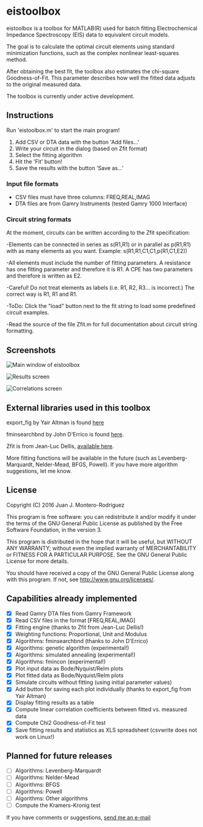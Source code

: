 # eistoolbox

eistoolbox is a toolbox for MATLAB(R) used for batch fitting Electrochemical Impedance Spectroscopy (EIS) data to equivalent circuit models.

The goal is to calculate the optimal circuit elements using standard minimization functions, such as the complex nonlinear least-squares method.

After obtaining the best fit, the toolbox also estimates the chi-square Goodness-of-Fit. This parameter describes how well the fitted data adjusts to the original measured data.

The toolbox is currently under active development.

## Instructions

Run 'eistoolbox.m' to start the main program!

1. Add CSV or DTA data with the button 'Add files...'
2. Write your circuit in the dialog (based on Zfit format)
3. Select the fitting algorithm
4. Hit the 'Fit' button!
5. Save the results with the button 'Save as...'

### Input file formats

- CSV files must have three columns: FREQ,REAL,IMAG
- DTA files are from Gamry Instruments (tested Gamry 1000 Interface)

### Circuit string formats

At the moment, circuits can be written according to the Zfit specification:

-Elements can be connected in series as s(R1,R1) or in parallel as p(R1,R1) with as many elements as you want. Example: s(R1,R1,C1,C1,p(R1,C1,E2))

-All elements must include the number of fitting parameters. A resistance has one fitting parameter and therefore it is R1. A CPE has two parameters and therefore is written as E2.

-Careful! Do not treat elements as labels (i.e. R1, R2, R3... is incorrect.) The correct way is R1, R1 and R1.

-ToDo: Click the "load" button next to the fit string to load some predefined circuit examples.

-Read the source of the file Zfit.m for full documentation about circuit string formatting.

## Screenshots

![Main window of eistoolbox](https://github.com/jjmontero9/eistoolbox/blob/v0.2/images/main_screenshot.png)

![Results screen](https://github.com/jjmontero9/eistoolbox/blob/v0.2/images/scr_results.png)

![Correlations screen](https://github.com/jjmontero9/eistoolbox/blob/v0.2/images/correlations.png)

## External libraries used in this toolbox

export_fig by Yair Altman is found [here](https://github.com/altmany/export_fig)

fminsearchbnd by John D'Errico is found [here](http://de.mathworks.com/matlabcentral/fileexchange/8277-fminsearchbnd--fminsearchcon).

Zfit is from Jean-Luc Dellis, [available here](https://www.mathworks.com/matlabcentral/fileexchange/19460-zfit).

More fitting functions will be available in the future (such as Levenberg-Marquardt, Nelder-Mead, BFGS, Powell). If you have more algorithm suggestions, let me know.

## License

Copyright (C) 2016  Juan J. Montero-Rodriguez
 
This program is free software: you can redistribute it and/or modify it under the terms of the GNU General Public License as published by the Free Software Foundation, in the version 3.

This program is distributed in the hope that it will be useful, but WITHOUT ANY WARRANTY; without even the implied warranty of MERCHANTABILITY or FITNESS FOR A PARTICULAR PURPOSE.  See the GNU General Public License for more details.

You should have received a copy of the GNU General Public License along with this program.  If not, see <http://www.gnu.org/licenses/>.

## Capabilities already implemented

- [x] Read Gamry DTA files from Gamry Framework
- [x] Read CSV files in the format [FREQ,REAL,IMAG]
- [x] Fitting engine (thanks to Zfit from Jean-Luc Dellis!)
- [x] Weighting functions: Proportional, Unit and Modulus
- [x] Algorithms: fminsearchbnd (thanks to John D'Errico)
- [x] Algorithms: genetic algorithm (experimental!)
- [x] Algorithms: simulated annealing (experimental!)
- [x] Algorithms: fmincon (experimental!)
- [x] Plot input data as Bode/Nyquist/ReIm plots
- [x] Plot fitted data as Bode/Nyquist/ReIm plots
- [x] Simulate circuits without fitting (using initial parameter values)
- [x] Add button for saving each plot individually (thanks to export_fig from Yair Altman) 
- [x] Display fitting results as a table
- [x] Compute linear correlation coefficients between fitted vs. measured data
- [x] Compute Chi2 Goodness-of-Fit test
- [x] Save fitting results and statistics as XLS spreadsheet (csvwrite does not work on Linux!)

## Planned for future releases

- [ ] Algorithms: Levenberg-Marquardt
- [ ] Algorithms: Nelder-Mead
- [ ] Algorithms: BFGS
- [ ] Algorithms: Powell
- [ ] Algorithms: Other algorithms
- [ ] Compute the Kramers-Kronig test

If you have comments or suggestions, [send me an e-mail](mailto:juan.montero@tu-harburg.de)